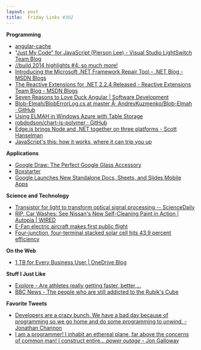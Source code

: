 ```yaml
---
layout: post
title:  Friday Links #302
---
```

**Programming**

  * [angular-cache](http://jmdobry.github.io/angular-cache/?utm_source=ng-newsletter&utm_campaign=c56ef09e3f-AngularJS_Newsletter_4_28_144_28_2014&utm_medium=email&utm_term=0_fa61364f13-c56ef09e3f-88880093)
  * "[Just My Code" for JavaScript (Pierson Lee) - Visual Studio LightSwitch Team Blog](http://blogs.msdn.com/b/lightswitch/archive/2014/04/29/just-my-code-for-javascript-pierson-lee.aspx)
  * [//build 2014 highlights #4: so much more!](http://blogs.windows.com/windows/b/buildingapps/archive/2014/04/27/build-2014-highlights-4-so-much-more.aspx)
  * [Introducing the Microsoft .NET Framework Repair Tool - .NET Blog - MSDN Blogs](http://blogs.msdn.com/b/dotnet/archive/2014/04/28/introducing-the-microsoft-net-framework-repair-tool.aspx)
  * [The Reactive Extensions for .NET 2.2.4 Released - Reactive Extensions Team Blog - MSDN Blogs](http://blogs.msdn.com/b/rxteam/archive/2014/04/29/the-reactive-extensions-for-net-2-2-4-released.aspx)
  * [Seven Reasons to Love Duck Angular | Software Development](http://kylehodgson.com/2014/04/29/seven-reasons-to-love-duck-angular/)
  * [Blob-Elmah/BlobErrorLog.cs at master Â· AndreyKuzmenko/Blob-Elmah · GitHub](https://github.com/AndreyKuzmenko/Blob-Elmah/blob/master/BlobErrorLog.cs)
  * [Using ELMAH in Windows Azure with Table Storage](http://www.wadewegner.com/2011/08/using-elmah-in-windows-azure-with-table-storage/)
  * [robdodson/chart-js-polymer · GitHub](https://github.com/robdodson/chart-js-polymer?utm_source=html5weekly&utm_medium=email)
  * [Edge.js brings Node and .NET together on three platforms - Scott Hanselman](http://www.hanselman.com/blog/ItsJustASoftwareIssueEdgejsBringsNodeAndNETTogetherOnThreePlatforms.aspx)
  * [JavaScript's this: how it works, where it can trip you up](http://www.2ality.com/2014/05/this.html?utm_source=feedburner&utm_medium=feed&utm_campaign=Feed%3A+2ality+%282ality+%E2%80%93+technology%2C+life%29)

**Applications**

  * [Google Draw: The Perfect Google Glass Accessory](http://www.makeuseof.com/tag/google-draw-perfect-google-glass-accessory/)
  * [Boxstarter](http://boxstarter.org/)
  * [Google Launches New Standalone Docs, Sheets, and Slides Mobile Apps](http://lifehacker.com/google-launches-new-standalone-docs-sheets-and-slides-1569870389)

**Science and Technology**

  * [Transistor for light to transform optical signal processing -- ScienceDaily](http://www.sciencedaily.com/releases/2014/04/140427190724.htm)
  * [RIP, Car Washes: See Nissan's New Self-Cleaning Paint in Action | Autopia | WIRED](http://www.wired.com/2014/04/self-washing-car/)
  * [E-Fan electric aircraft makes first public flight](http://www.gizmag.com/e-fan-airbus-electric-plane/31823/)
  * [Four-junction, four-terminal stacked solar cell hits 43.9 percent efficiency](http://www.gizmag.com/four-junction-four-terminal-stacked-solar-cell/31868/)

**On the Web**

  * [1 TB for Every Business User | OneDrive Blog](http://blog.onedrive.com/1tb-for-every-business-user-with-onedrive-for-business/)

**Stuff I Just Like**

  * [Explore - Are athletes really getting faster, better,...](http://explore.noodle.org/post/84423373368/are-athletes-really-getting-faster-better?utm_content=buffer3bdae&utm_medium=social&utm_source=twitter.com&utm_campaign=buffer)
  * [BBC News - The people who are still addicted to the Rubik's Cube](http://www.bbc.com/news/magazine-27186297)

**Favorite Tweets**

  * [Developers are a crazy bunch. We have a bad day because of programming so we go home and do some programming to unwind. - Jonathan Channon](https://twitter.com/jchannon/status/461953708621049856)
  * [I am a programmer! I inhabit an ethereal plane, far above the concerns of common man! I construct entire... *power outage* - Jon Galloway](https://twitter.com/jongalloway/status/461954954295377921)  
  

